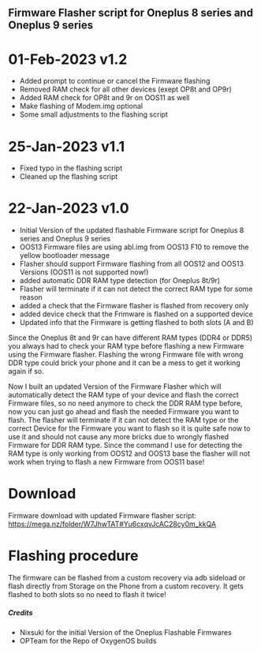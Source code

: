 ## Firmware Flasher script for Oneplus 8 series and Oneplus 9 series

# 01-Feb-2023 v1.2
 - Added prompt to continue or cancel the Firmware flashing
 - Removed RAM check for all other devices (exept OP8t and OP9r) 
 - Added RAM check for OP8t and 9r on OOS11 as well
 - Make flashing of Modem.img optional
 - Some small adjustments to the flashing script

# 25-Jan-2023 v1.1
 - Fixed typo in the flashing script
 - Cleaned up the flashing script

# 22-Jan-2023 v1.0
 - Initial Version of the updated flashable Firmware script for Oneplus 8 series and Oneplus 9 series
 - OOS13 Firmware files are using abl.img from OOS13 F10 to remove the yellow bootloader message
 - Flasher should support Firmware flashing from all OOS12 and OOS13 Versions (OOS11 is not supported now!)
 - added automatic DDR RAM type detection (for Oneplus 8t/9r)
 - Flasher will terminate if it can not detect the correct RAM type for some reason
 - added a check that the Firmware flasher is flashed from recovery only
 - added device check that the Frimware is flashed on a supported device
 - Updated info that the Firmware is getting flashed to both slots (A and B)


Since the Oneplus 8t and 9r can have different RAM types (DDR4 or DDR5) you always had to check your RAM
type before flashing a new Firmware using the Firmware flasher.
Flashing the wrong Firmware file with wrong DDR type could brick your phone and it can be a mess to get it working again if so.

Now I built an updated Version of the Firmware Flasher which will automatically detect the RAM type of your device and flash the correct
Firmware files, so no need anymore to check the DDR RAM type before, now you can just go ahead and flash the needed Firmware you want to flash.
The flasher will terminate if it can not detect the RAM type or the correct Device for the Firmware you want to flash so it is quite safe now to use it and should not cause
any more bricks due to wrongly flashed Firmware for DDR RAM type. 
Since the command I use for detecting the RAM type is only working from OOS12 and OOS13 base the flasher will not work when trying to flash a new Firmware from OOS11 base!

# Download
Firmware download with updated Firmware flasher script: https://mega.nz/folder/W7JhwTAT#Yu6cxqvJcAC28cy0m_kkQA

# Flashing procedure
The firmware can be flashed from a custom recovery via adb sideload or flash directly from Storage on the Phone from a custom recovery.
It gets flashed to both slots so no need to flash it twice!


##### Credits
- Nixsuki for the initial Version of the Oneplus Flashable Firmwares
- OPTeam for the Repo of OxygenOS builds

